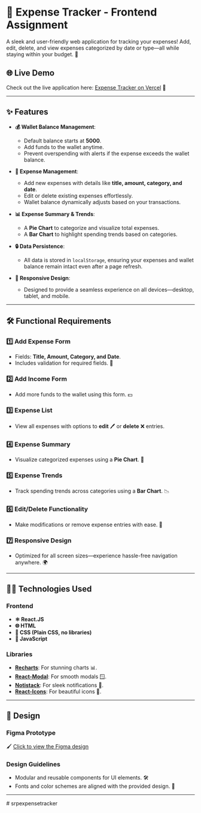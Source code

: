 # 💸 Expense Tracker - Frontend Assignment

A sleek and user-friendly web application for tracking your expenses! Add, edit, delete, and view expenses categorized by date or type—all while staying within your budget. 🚀

## 🌐 Live Demo
Check out the live application here: [Expense Tracker on Vercel](https://expense-tracker-web-app-seven.vercel.app/) 🎉

---

## ✨ Features
- **💰 Wallet Balance Management**:  
  - Default balance starts at **5000**.  
  - Add funds to the wallet anytime.  
  - Prevent overspending with alerts if the expense exceeds the wallet balance.

- **📝 Expense Management**:  
  - Add new expenses with details like **title, amount, category, and date**.  
  - Edit or delete existing expenses effortlessly.  
  - Wallet balance dynamically adjusts based on your transactions.

- **📊 Expense Summary & Trends**:  
  - A **Pie Chart** to categorize and visualize total expenses.  
  - A **Bar Chart** to highlight spending trends based on categories.

- **🔒 Data Persistence**:  
  - All data is stored in `localStorage`, ensuring your expenses and wallet balance remain intact even after a page refresh.

- **📱 Responsive Design**:  
  - Designed to provide a seamless experience on all devices—desktop, tablet, and mobile.

---

## 🛠️ Functional Requirements
### 1️⃣ **Add Expense Form**
- Fields: **Title, Amount, Category, and Date**.  
- Includes validation for required fields. 🚦

### 2️⃣ **Add Income Form**
- Add more funds to the wallet using this form. 💵

### 3️⃣ **Expense List**
- View all expenses with options to **edit** 🖊️ or **delete** ❌ entries.

### 4️⃣ **Expense Summary**
- Visualize categorized expenses using a **Pie Chart**. 🥧

### 5️⃣ **Expense Trends**
- Track spending trends across categories using a **Bar Chart**. 📉

### 6️⃣ **Edit/Delete Functionality**
- Make modifications or remove expense entries with ease. 🔄

### 7️⃣ **Responsive Design**
- Optimized for all screen sizes—experience hassle-free navigation anywhere. 🌍

---

## 🧑‍💻 Technologies Used
### Frontend
- **⚛️ React.JS**
- **🌐 HTML**
- **🎨 CSS (Plain CSS, no libraries)**  
- **📜 JavaScript**

### Libraries
- **[Recharts](https://recharts.org/en-US/)**: For stunning charts 📊.  
- **[React-Modal](https://reactcommunity.org/react-modal/)**: For smooth modals 🪟.  
- **[Notistack](https://iamhosseindhv.com/notistack/demos)**: For sleek notifications 🔔.  
- **[React-Icons](https://react-icons.github.io/react-icons/)**: For beautiful icons 🎨.

---

## 🎨 Design
### Figma Prototype
🖌️ [Click to view the Figma design](https://www.figma.com/proto/yHps1cSScYurYlrtnHmQMN/Crio-Takehome---Expense-Tracker?type=design&node-id=2-6&t=f21zpQNA6iD7q7Ha-1&scaling=scale-down&page-id=0%3A1&starting-point-node-id=2%3A6)  

### Design Guidelines
- Modular and reusable components for UI elements. 🛠️  
- Fonts and color schemes are aligned with the provided design. 🎯

---
#   s r p e x p e n s e t r a c k e r  
 
